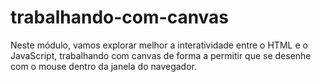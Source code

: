 # trabalhando-com-canvas
Neste módulo, vamos explorar melhor a interatividade entre o HTML e o JavaScript, trabalhando com canvas de forma a permitir que se desenhe com o mouse dentro da janela do navegador.
